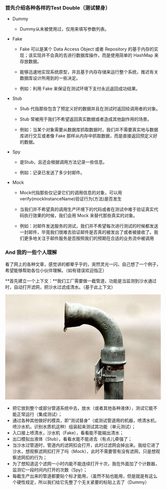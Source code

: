 ### 首先介绍各种各样的Test Double（测试替身）

- Dummy

  - Dummy从未被使用过，仅用来填写参数列表。

- Fake

  - Fake 可以是某个 Data Access Object 或者 Repository 的基于内存的实现；该实现并不会真的去进行数据库操作，而是使用简单的 HashMap 来存放数据。

  - 能够迅速地实现系统原型，并且基于内存存储来运行整个系统，推迟有关数据库设计所用到的一些决定。

  - 例如：利用 Fake 来保证在测试环境下支付永远返回成功结果。

- Stub

  - Stub 代指那些包含了预定义好的数据并且在测试时返回给调用者的对象。

  - Stub 常被用于我们不希望返回真实数据或者造成其他副作用的场景。

  - 例如：当某个对象需要从数据库抓取数据时，我们并不需要真实地与数据库进行交互或者像 Fake 那样从内存中抓取数据，而是直接返回预定义好的数据。

- Spy

  - 是Stub，且还会根据调用方法记录一些信息。

  - 例如：记录已发送了多少封邮件。

- Mock

  - Mock代指那些仅记录它们的调用信息的对象，可以用verify(mockInstanceName)验证行为(方法)是否发生

  - 当我们并不希望真的调用生产环境下的代码或者在测试中难于验证真实代码执行效果的时候，我们会用 Mock 来替代那些真实的对象。

  - 例如：对邮件发送服务的测试，我们并不希望每次进行测试的时候都发送一封邮件，毕竟我们很难去验证邮件是否真的被发出了或者被接收了。我们更多地关注于邮件服务是否按照我们的预期在合适的业务流中被调用

### And 我的一些个人理解

看了网上的各种文章，感觉讲的都晕乎乎的，突然灵光一闪，自己想了一个例子，希望能够帮助各位小伙伴理解。（如有错误欢迎指正）

**首先建立一个上下文：**我们工厂需要做一截管道，功能是当监测到沙水通过时，自动打开滤网，把沙水过滤成清水。（基于此上下文）

![水管](.\images\水管.jpg)

- 把它放到整个或部分管道系统中去，放水（或者其他各种液体），测试它能不能正常运行（集成测试）；
- 通过各种其他做好的模具，即“测试替身”（或测试管道用的机器，喷清水机，喷沙水机，识别水质机这种）组装起来测试其功能（单元测试）；
- 入口接上喷清水，沙水机（Fake），看看能不能输出清水；
- 出口模拟出液体（Stub），看看水能不能进去（有点儿牵强了；
- 当沙水过管道时，管道内的滤网扣会打开，此时过滤网会掉出来。我给它进了沙水，想观察滤网扣打开了吗（Mock），此时不需要管有没有滤网，只是想观察滤网扣的行为；
- 为了想知道这个滤网一小时内能不能连续打开十次，我在外面加了个计数器，监测它一段时间内打开的次数（Spy）；
- 每截生产出来的管道都要贴个标才能用，（虽然不贴也能用，但是就是有这么个硬性规定，所以我们给它先整了个无关紧要的标贴上去了（Dummy）

